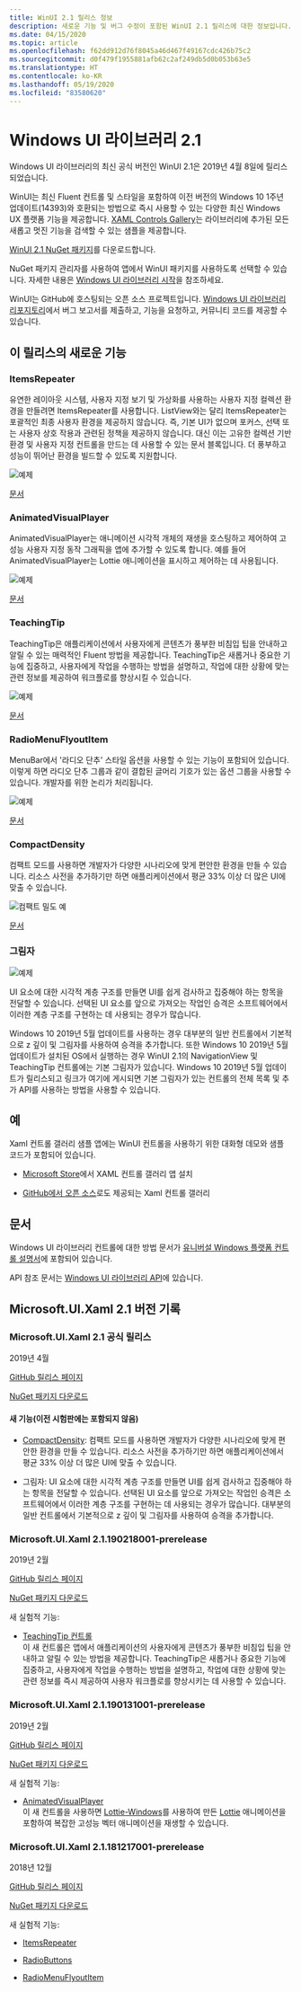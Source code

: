 ```yaml
---
title: WinUI 2.1 릴리스 정보
description: 새로운 기능 및 버그 수정이 포함된 WinUI 2.1 릴리스에 대한 정보입니다.
ms.date: 04/15/2020
ms.topic: article
ms.openlocfilehash: f62dd912d76f8045a46d467f49167cdc426b75c2
ms.sourcegitcommit: d0f479f1955881afb62c2af249db5d0b053b63e5
ms.translationtype: HT
ms.contentlocale: ko-KR
ms.lasthandoff: 05/19/2020
ms.locfileid: "83580620"
---
```

# <a name="windows-ui-library-21"></a>Windows UI 라이브러리 2.1

Windows UI 라이브러리의 최신 공식 버전인 WinUI 2.1은 2019년 4월 8일에 릴리스되었습니다. 

WinUI는 최신 Fluent 컨트롤 및 스타일을 포함하여 이전 버전의 Windows 10 1주년 업데이트(14393)와 호환되는 방법으로 즉시 사용할 수 있는 다양한 최신 Windows UX 플랫폼 기능을 제공합니다. [XAML Controls Gallery](https://docs.microsoft.com/windows/uwp/design/controls-and-patterns/#xaml-controls-gallery)는 라이브러리에 추가된 모든 새롭고 멋진 기능을 검색할 수 있는 샘플을 제공합니다.

[WinUI 2.1 NuGet 패키지](https://www.nuget.org/packages/Microsoft.UI.Xaml/2.1.190405004)를 다운로드합니다.

NuGet 패키지 관리자를 사용하여 앱에서 WinUI 패키지를 사용하도록 선택할 수 있습니다. 자세한 내용은 [Windows UI 라이브러리 시작](https://docs.microsoft.com/uwp/toolkits/winui/getting-started)을 참조하세요.

WinUI는 GitHub에 호스팅되는 오픈 소스 프로젝트입니다. [Windows UI 라이브러리 리포지토리](https://aka.ms/winui)에서 버그 보고서를 제출하고, 기능을 요청하고, 커뮤니티 코드를 제공할 수 있습니다.

## <a name="whats-new-in-this-release"></a>이 릴리스의 새로운 기능

### <a name="itemsrepeater"></a>ItemsRepeater

유연한 레이아웃 시스템, 사용자 지정 보기 및 가상화를 사용하는 사용자 지정 컬렉션 환경을 만들려면 ItemsRepeater를 사용합니다.
ListView와는 달리 ItemsRepeater는 포괄적인 최종 사용자 환경을 제공하지 않습니다. 즉, 기본 UI가 없으며 포커스, 선택 또는 사용자 상호 작용과 관련된 정책을 제공하지 않습니다. 대신 이는 고유한 컬렉션 기반 환경 및 사용자 지정 컨트롤을 만드는 데 사용할 수 있는 문서 블록입니다. 더 풍부하고 성능이 뛰어난 환경을 빌드할 수 있도록 지원합니다.

![예제](../images/ItemsRepeater%20-%20MSN%20News.gif)

[문서](https://docs.microsoft.com/windows/uwp/design/controls-and-patterns/items-repeater)

### <a name="animatedvisualplayer"></a>AnimatedVisualPlayer

AnimatedVisualPlayer는 애니메이션 시각적 개체의 재생을 호스팅하고 제어하여 고성능 사용자 지정 동작 그래픽을 앱에 추가할 수 있도록 합니다. 예를 들어 AnimatedVisualPlayer는 Lottie 애니메이션을 표시하고 제어하는 데 사용됩니다.

![예제](../images/AnimatedVisualPlayerUpdated.gif)

[문서](https://docs.microsoft.com/windows/communitytoolkit/animations/lottie)

### <a name="teachingtip"></a>TeachingTip

TeachingTip은 애플리케이션에서 사용자에게 콘텐츠가 풍부한 비침입 팁을 안내하고 알릴 수 있는 매력적인 Fluent 방법을 제공합니다. TeachingTip은 새롭거나 중요한 기능에 집중하고, 사용자에게 작업을 수행하는 방법을 설명하고, 작업에 대한 상황에 맞는 관련 정보를 제공하여 워크플로를 향상시킬 수 있습니다.

![예제](../images/TeachingTipUpdated.gif)

[문서](https://docs.microsoft.com/windows/uwp/design/controls-and-patterns/dialogs-and-flyouts/teaching-tip)

### <a name="radiomenuflyoutitem"></a>RadioMenuFlyoutItem

MenuBar에서 '라디오 단추' 스타일 옵션을 사용할 수 있는 기능이 포함되어 있습니다. 이렇게 하면 라디오 단추 그룹과 같이 결합된 글머리 기호가 있는 옵션 그룹을 사용할 수 있습니다. 개발자를 위한 논리가 처리됩니다.

![예제](../images/RadioMenuFlyoutItem1.png)

[문서](https://docs.microsoft.com/windows/uwp/design/controls-and-patterns/menus#create-a-menu-flyout-or-a-context-menu)

### <a name="compactdensity"></a>CompactDensity

컴팩트 모드를 사용하면 개발자가 다양한 시나리오에 맞게 편안한 환경을 만들 수 있습니다. 리소스 사전을 추가하기만 하면 애플리케이션에서 평균 33% 이상 더 많은 UI에 맞출 수 있습니다.

![컴팩트 밀도 예](../images/CompactDensityUpdated.png)

[문서](https://docs.microsoft.com/windows/uwp/design/style/spacing )

### <a name="shadows"></a>그림자

![예제](../images/shadow.gif)

UI 요소에 대한 시각적 계층 구조를 만들면 UI를 쉽게 검사하고 집중해야 하는 항목을 전달할 수 있습니다. 선택된 UI 요소를 앞으로 가져오는 작업인 승격은 소프트웨어에서 이러한 계층 구조를 구현하는 데 사용되는 경우가 많습니다. 

Windows 10 2019년 5월 업데이트를 사용하는 경우 대부분의 일반 컨트롤에서 기본적으로 z 깊이 및 그림자를 사용하여 승격을 추가합니다. 또한 Windows 10 2019년 5월 업데이트가 설치된 OS에서 실행하는 경우 WinUI 2.1의 NavigationView 및 TeachingTip 컨트롤에는 기본 그림자가 있습니다. Windows 10 2019년 5월 업데이트가 릴리스되고 링크가 여기에 게시되면 기본 그림자가 있는 컨트롤의 전체 목록 및 추가 API를 사용하는 방법을 사용할 수 있습니다.

## <a name="examples"></a>예

Xaml 컨트롤 갤러리 샘플 앱에는 WinUI 컨트롤을 사용하기 위한 대화형 데모와 샘플 코드가 포함되어 있습니다.

* [Microsoft Store](
https://www.microsoft.com/p/xaml-controls-gallery/9msvh128x2zt)에서 XAML 컨트롤 갤러리 앱 설치

* [GitHub에서 오픈 소스](
https://github.com/Microsoft/Xaml-Controls-Gallery)로도 제공되는 Xaml 컨트롤 갤러리

## <a name="documentation"></a>문서

Windows UI 라이브러리 컨트롤에 대한 방법 문서가 [유니버설 Windows 플랫폼 컨트롤 설명서](/windows/uwp/design/controls-and-patterns/)에 포함되어 있습니다.

API 참조 문서는 [Windows UI 라이브러리 API](/uwp/api/overview/winui/)에 있습니다.

## <a name="microsoftuixaml-21-version-history"></a>Microsoft.UI.Xaml 2.1 버전 기록

### <a name="microsoftuixaml-21-official-release"></a>Microsoft.UI.Xaml 2.1 공식 릴리스

2019년 4월

[GitHub 릴리스 페이지](https://github.com/Microsoft/microsoft-ui-xaml/releases)

[NuGet 패키지 다운로드](https://www.nuget.org/packages/Microsoft.UI.Xaml/2.1.190405004)

#### <a name="new-feature-not-included-in-earlier-pre-releases"></a>새 기능(이전 시험판에는 포함되지 않음)

* [CompactDensity](https://docs.microsoft.com/windows/uwp/design/style/spacing): 컴팩트 모드를 사용하면 개발자가 다양한 시나리오에 맞게 편안한 환경을 만들 수 있습니다. 리소스 사전을 추가하기만 하면 애플리케이션에서 평균 33% 이상 더 많은 UI에 맞출 수 있습니다.

* 그림자: UI 요소에 대한 시각적 계층 구조를 만들면 UI를 쉽게 검사하고 집중해야 하는 항목을 전달할 수 있습니다. 선택된 UI 요소를 앞으로 가져오는 작업인 승격은 소프트웨어에서 이러한 계층 구조를 구현하는 데 사용되는 경우가 많습니다. 대부분의 일반 컨트롤에서 기본적으로 z 깊이 및 그림자를 사용하여 승격을 추가합니다.  

### <a name="microsoftuixaml-21190218001-prerelease"></a>Microsoft.UI.Xaml 2.1.190218001-prerelease

2019년 2월

[GitHub 릴리스 페이지](https://github.com/Microsoft/microsoft-ui-xaml/releases/tag/v2.1.190219001-prerelease)

[NuGet 패키지 다운로드](https://www.nuget.org/packages/Microsoft.UI.Xaml/2.1.190218001-prerelease)

새 실험적 기능:

* [TeachingTip 컨트롤](https://github.com/Microsoft/microsoft-ui-xaml/issues/21)  
  이 새 컨트롤은 앱에서 애플리케이션의 사용자에게 콘텐츠가 풍부한 비침입 팁을 안내하고 알릴 수 있는 방법을 제공합니다. TeachingTip은 새롭거나 중요한 기능에 집중하고, 사용자에게 작업을 수행하는 방법을 설명하고, 작업에 대한 상황에 맞는 관련 정보를 즉시 제공하여 사용자 워크플로를 향상시키는 데 사용할 수 있습니다.

### <a name="microsoftuixaml-21190131001-prerelease"></a>Microsoft.UI.Xaml 2.1.190131001-prerelease

2019년 2월

[GitHub 릴리스 페이지](https://github.com/Microsoft/microsoft-ui-xaml/releases/tag/v2.1.190131001-prerelease)

[NuGet 패키지 다운로드](https://www.nuget.org/packages/Microsoft.UI.Xaml/2.1.190131001-prerelease)

새 실험적 기능:

* [AnimatedVisualPlayer](https://docs.microsoft.com/uwp/api/microsoft.ui.xaml.controls.animatedvisualplayer)  
  이 새 컨트롤을 사용하면 [Lottie-Windows](https://docs.microsoft.com/windows/communitytoolkit/animations/lottie)를 사용하여 만든 [Lottie](https://github.com/airbnb/lottie) 애니메이션을 포함하여 복잡한 고성능 벡터 애니메이션을 재생할 수 있습니다.

### <a name="microsoftuixaml-21181217001-prerelease"></a>Microsoft.UI.Xaml 2.1.181217001-prerelease

2018년 12월

[GitHub 릴리스 페이지](https://github.com/Microsoft/microsoft-ui-xaml/releases/tag/v2.1.181217001-prerelease)

[NuGet 패키지 다운로드](https://www.nuget.org/packages/Microsoft.UI.Xaml/2.1.181217001-prerelease)

새 실험적 기능:

* [ItemsRepeater](https://docs.microsoft.com/uwp/api/microsoft.ui.xaml.controls.itemsrepeater)

* [RadioButtons](https://docs.microsoft.com/uwp/api/microsoft.ui.xaml.controls.radiobuttons)

* [RadioMenuFlyoutItem](https://docs.microsoft.com/uwp/api/microsoft.ui.xaml.controls.radiomenuflyoutitem)
